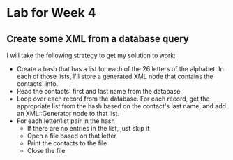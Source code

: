 # Lab for Week 4
## Create some XML from a database query

I will take the following strategy to get my solution to work:

* Create a hash that has a list for each of the 26 letters of the alphabet.
  In each of those lists, I'll store a generated XML node that contains the
  contacts' info.
* Read the contacts' first and last name from the database
* Loop over each record from the database. For each record, get the
  appropriate list from the hash based on the contact's last name, and add
  an XML::Generator node to that list.
* For each letter/list pair in the hash
  * If there are no entries in the list, just skip it
  * Open a file based on that letter
  * Print the contacts to the file
  * Close the file
